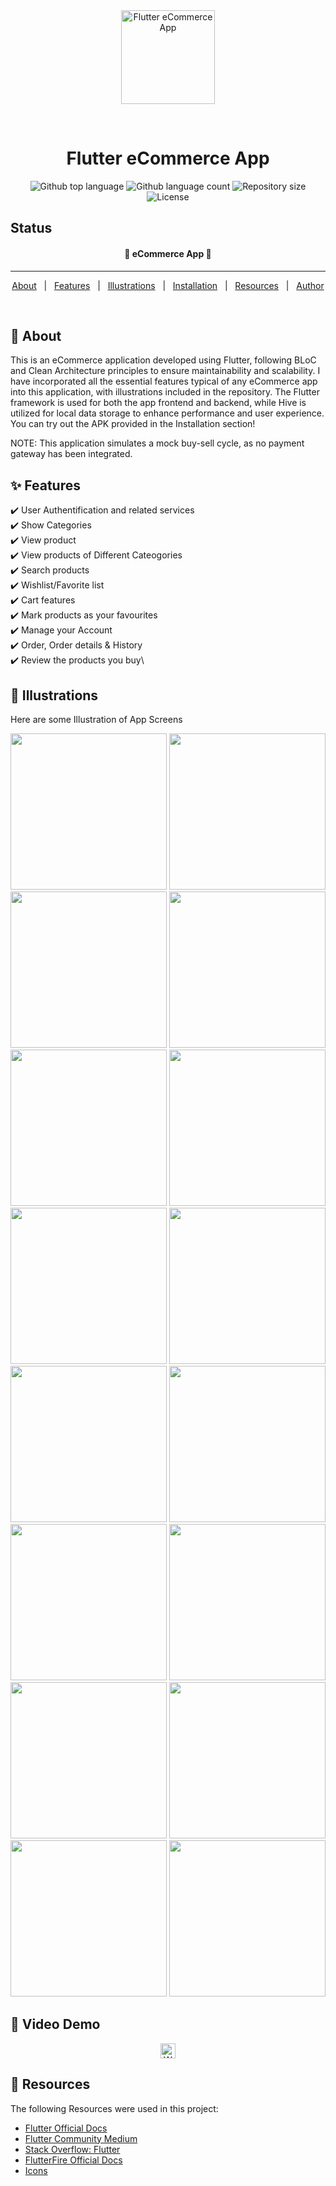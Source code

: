 

<div align="center" id="top"> 
  <img src="https://raw.githubusercontent.com/thuanyg/ecommerce_app/refs/heads/master/assets/images/logo.png" alt="Flutter eCommerce App" width="150" height="150"/>

&#xa0;

  <!-- <a href="https://e_commerce_app_flutter.netlify.app">Demo</a> -->
</div>

<h1 align="center">Flutter eCommerce App</h1>

<p align="center">
  <img alt="Github top language" src="https://img.shields.io/github/languages/top/thuanyg/ecommerce_app?color=56BEB8">

  <img alt="Github language count" src="https://img.shields.io/github/languages/count/thuanyg/ecommerce_app?color=56BEB8">

  <img alt="Repository size" src="https://img.shields.io/github/repo-size/thuanyg/ecommerce_app?color=56BEB8">

  <img alt="License" src="https://img.shields.io/github/license/thuanyg/ecommerce_app?color=56BEB8">
</p>

## Status

<h4 align="center">
	🚧  eCommerce App  🚧
</h4>

<hr>

<p align="center">
  <a href="#dart-about">About</a> &#xa0; | &#xa0; 
  <a href="#sparkles-features">Features</a> &#xa0; | &#xa0;
  <a href="#checkered_flag-illustrations">Illustrations</a> &#xa0; | &#xa0;
  <a href="#white_check_mark-installation">Installation</a> &#xa0; | &#xa0;
  <a href="#rocket-resources">Resources</a> &#xa0; | &#xa0;
  <a href="https://github.com/thuanyg" target="_blank">Author</a>
</p>

<br>

## :dart: About

This is an eCommerce application developed using Flutter, following BLoC and Clean Architecture principles to ensure maintainability and scalability. I have incorporated all the essential features typical of any eCommerce app into this application, with illustrations included in the repository. The Flutter framework is used for both the app frontend and backend, while Hive is utilized for local data storage to enhance performance and user experience. You can try out the APK provided in the Installation section!

NOTE: This application simulates a mock buy-sell cycle, as no payment gateway has been integrated.

## :sparkles: Features

:heavy_check_mark: User Authentification and related services\
:heavy_check_mark: Show Categories\
:heavy_check_mark: View product\
:heavy_check_mark: View products of Different Cateogories\
:heavy_check_mark: Search products\
:heavy_check_mark: Wishlist/Favorite list\
:heavy_check_mark: Cart features\
:heavy_check_mark: Mark products as your favourites\
:heavy_check_mark: Manage your Account\
:heavy_check_mark: Order, Order details & History\
:heavy_check_mark: Review the products you buy\

## :checkered_flag: Illustrations

Here are some Illustration of App Screens

<p>
 	 <img src="https://raw.githubusercontent.com/thuanyg/ecommerce_app/refs/heads/master/screenshots/screenshot_login.jpg" width="250" />
	<img src="https://raw.githubusercontent.com/thuanyg/ecommerce_app/refs/heads/master/screenshots/screenshot_signup.jpg" width="250" />
	<img src="https://raw.githubusercontent.com/thuanyg/ecommerce_app/refs/heads/master/screenshots/screenshot_home.jpg" width="250" />
	<img src="https://raw.githubusercontent.com/thuanyg/ecommerce_app/refs/heads/master/screenshots/screenshot_search.jpg" width="250" />
	<img src="https://raw.githubusercontent.com/thuanyg/ecommerce_app/refs/heads/master/screenshots/screenshot_search_result.jpg" width="250" />
	<img src="https://raw.githubusercontent.com/thuanyg/ecommerce_app/refs/heads/master/screenshots/screenshot_categories.jpg" width="250" />
	<img src="https://raw.githubusercontent.com/thuanyg/ecommerce_app/refs/heads/master/screenshots/screenshot_product_category.jpg" width="250" />
	<img src="https://raw.githubusercontent.com/thuanyg/ecommerce_app/refs/heads/master/screenshots/screenshot_wishlist.jpg" width="250" />	
	<img src="https://raw.githubusercontent.com/thuanyg/ecommerce_app/refs/heads/master/screenshots/screenshot_product_detail.jpg" width="250" />
	<img src="https://raw.githubusercontent.com/thuanyg/ecommerce_app/refs/heads/master/screenshots/screenshot_addtocart.jpg" width="250" />
	<img src="https://raw.githubusercontent.com/thuanyg/ecommerce_app/refs/heads/master/screenshots/screenshot_cart.jpg" width="250" />
	<img src="https://raw.githubusercontent.com/thuanyg/ecommerce_app/refs/heads/master/screenshots/screenshot_product_category.jpg" width="250" />
	<img src="https://raw.githubusercontent.com/thuanyg/ecommerce_app/refs/heads/master/screenshots/screenshot_checkout.jpg" width="250" />
	<img src="https://raw.githubusercontent.com/thuanyg/ecommerce_app/refs/heads/master/screenshots/screenshot_ordercompleted.jpg" width="250" />
	<img src="https://raw.githubusercontent.com/thuanyg/ecommerce_app/refs/heads/master/screenshots/screenshot_orderhistory.jpg" width="250" />
	<img src="https://raw.githubusercontent.com/thuanyg/ecommerce_app/refs/heads/master/screenshots/screenshot_profile.jpg" width="250" />	
</p>

## :rocket: Video Demo

<p align="center">
  <a href="https://www.youtube.com/watch?v=2SHIGD9bs58">
    <img src="https://e7.pngegg.com/pngimages/503/589/png-clipart-youtube-icon-youtube-live-computer-icons-music-youtube-logo-angle-rectangle.png" alt="Watch the demo" width="24" />
  </a>
</p>


## :rocket: Resources

The following Resources were used in this project:

- [Flutter Official Docs](https://flutter.dev/docs)
- [Flutter Community Medium](https://medium.com/flutter-community)
- [Stack Overflow: Flutter](https://stackoverflow.com/questions/tagged/flutter)
- [FlutterFire Official Docs](https://firebase.flutter.dev/docs/overview/)
- [Icons](https://www.flaticon.com/)
